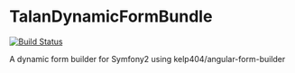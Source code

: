 TalanDynamicFormBundle
======================
[![Build Status](https://travis-ci.org/NightFox7/DynamicFormBundle.svg?branch=master)](https://travis-ci.org/NightFox7/DynamicFormBundle)

A dynamic form builder for Symfony2 using kelp404/angular-form-builder
